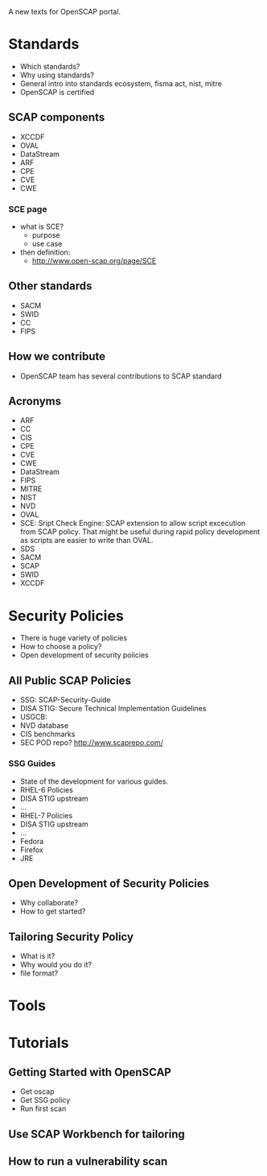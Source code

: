A new texts for OpenSCAP portal.

# Standards
+ Which standards?
+ Why using standards?
+ General intro into standards ecosystem, fisma act, nist, mitre
+ OpenSCAP is certified

## SCAP components
+ XCCDF
+ OVAL
+ DataStream
+ ARF
+ CPE
+ CVE
+ CWE

### SCE page
+ what is SCE?
  + purpose
  + use case
+ then definition:
  + http://www.open-scap.org/page/SCE

## Other standards
+ SACM
+ SWID
+ CC
+ FIPS

## How we contribute
+ OpenSCAP team has several contributions to SCAP standard

## Acronyms
+ ARF
+ CC
+ CIS
+ CPE
+ CVE
+ CWE
+ DataStream
+ FIPS
+ MITRE
+ NIST
+ NVD
+ OVAL
+ SCE: Sript Check Engine: SCAP extension to allow script excecution from SCAP policy.
  That might be useful during rapid policy development as scripts are easier to write
  than OVAL.
+ SDS
+ SACM
+ SCAP
+ SWID
+ XCCDF

# Security Policies
+ There is huge variety of policies
+ How to choose a policy?
+ Open development of security policies

## All Public SCAP Policies
+ SSG: SCAP-Security-Guide
+ DISA STIG: Secure Technical Implementation Guidelines
+ USGCB:
+ NVD database
+ CIS benchmarks
+ SEC POD repo? http://www.scaprepo.com/

### SSG Guides
+ State of the development for various guides.
+ RHEL-6 Policies
 + DISA STIG upstream
 + ...
+ RHEL-7 Policies
 + DISA STIG upstream
 + ...
+ Fedora
+ Firefox
+ JRE

## Open Development of Security Policies
+ Why collaborate?
+ How to get started?

## Tailoring Security Policy
+ What is it?
+ Why would you do it?
+ file format?

# Tools

# Tutorials

## Getting Started with OpenSCAP
+ Get oscap
+ Get SSG policy
+ Run first scan

## Use SCAP Workbench for tailoring

## How to run a vulnerability scan
